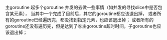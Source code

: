 主goroutine 起多个goroutine 并发的去做一些事情（如并发的寻找slice中是否包含某元素），
当其中一个完成了目前后，其它的goroutine都应该退出掉，
或者所有的goroutine已经遍历完，都没找到指定元素，也应该退出掉；
或者所有的goroutine还没有遍历完，但是达到了㊗主goroutine超时时间，子goroutine也应该退出掉；